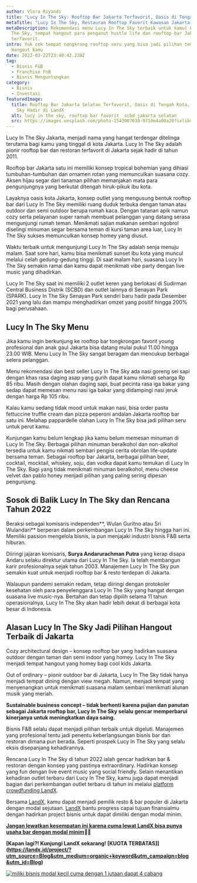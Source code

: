 ```yaml
---
author: Vlora Riyandi
title: "Lucy In The Sky: Rooftop Bar Jakarta Terfavorit, Oasis di Tengah Kota"
metaTitle: "Lucy In The Sky, Restauran Rooftop Favorit Kawasan Jakarta "
metaDescription: Rekomendasi menu Lucy In The Sky terbaik untuk kamu| Lucy in
  The Sky, tempat hangout para penganut hustle life dan rooftop bar Jakarta
  terfavorit.
intro: Yuk cek tempat nongkrong rooftop seru yang bisa jadi pilihan tempat
  Hangout kamu
date: 2022-03-22T23:40:42.238Z
tag:
  - Bisnis F&B
  - Franchise FnB
  - Bisnis Menguntungkan
category:
  - Bisnis
  - Investasi
featuredImage:
  title: Rooftop Bar Jakarta Selatan Terfavorit, Oasis di Tengah Kota, Lucy In The
    Sky Hadir di LandX
  alt: lucy in the sky, rooftop bar favorit  scbd jakarta selatan
  src: https://images.unsplash.com/photo-1543007630-9710e4a00a20?ixlib=rb-1.2.1&ixid=MnwxMjA3fDB8MHxwaG90by1wYWdlfHx8fGVufDB8fHx8&auto=format&fit=crop&w=435&q=80
---
```

Lucy In The Sky Jakarta, menjadi nama yang hangat terdengar ditelinga terutama bagi kamu yang tinggal di kota Jakarta. Lucy In The Sky adalah pionir rooftop bar dan restoran terfavorit di Jakarta sejak hadir di tahun 2011.

Rooftop bar Jakarta satu ini memiliki konsep tropical bohemian yang dihiasi tumbuhan-tumbuhan dan ornamen rotan yang memunculkan suasana cozy. Aksen hijau segar dari tanaman pilihan memanjakan mata para pengunjungnya yang berkutat ditengah hiruk-pikuk ibu kota.

Layaknya oasis kota Jakarta, konsep outlet yang mengusung bentuk rooftop bar dari Lucy In The Sky memiliki ruang duduk terbuka dengan taman atau outdoor dan semi outdoor berupa rumah kaca. Dengan tatanan apik namun cozy serta pelayanan super ramah membuat pelanggan yang datang serasa mengunjungi rumah teman. Menikmati sajian makanan sembari ngobrol diselingi minuman segar bersama teman di kursi taman area luar, Lucy In The Sky sukses memunculkan konsep homey yang diusut.

Waktu terbaik untuk mengunjungi Lucy In The Sky adalah senja menuju malam. Saat sore hari, kamu bisa menikmati sunset ibu kota yang muncul melalui celah gedung-gedung tinggi. Di saat malam hari, suasana Lucy In The Sky semakin ramai dan kamu dapat menikmati vibe party dengan live music yang dihadirkan.

Lucy In The Sky saat ini memiliki 2 outlet keren yang berlokasi di Sudirman Central Business Distrik (SCBD) dan outlet lainnya di Senayan Park (SPARK). Lucy In The Sky Senayan Park sendiri baru hadir pada Desember 2021 yang lalu dan mampu menghadirkan omzet yang positif hingga 200% bagi perusahaan.

## Lucy In The Sky Menu

Jika kamu ingin berkunjung ke rooftop bar tongkrongan favorit young profesional dan anak gaul Jakarta bisa datang mulai pukul 11.00 hingga 23.00 WIB. Menu Lucy In The Sky sangat beragam dan mencukup berbagai selera pelanggan. 

Menu rekomendasi dan best seller Lucy In The Sky ada nasi goreng sei sapi dengan khas rasa daging asap yang gurih dapat kamu nikmati seharga Rp 85 ribu. Masih dengan olahan daging sapi, buat pecinta rasa iga bakar yang sedap dapat memesan menu nasi iga bakar yang didampingi nasi jeruk dengan harga Rp 105 ribu.

Kalau kamu sedang tidak mood untuk makan nasi, bisa order pasta fettuccine truffle cream dan pizza peperoni andalan Jakarta rooftop bar satu ini. Melahap pappardelle olahan Lucy In The Sky bisa jadi pilihan seru untuk perut kamu.

Kunjungan kamu belum lengkap jika kamu belum memesan minuman di Lucy In The Sky. Berbagai pilihan minuman beralkohol dan non-alkohol tersedia untuk kamu nikmati sembari pengisi cerita obrolan life-update bersama teman. 
Sebagai rooftop bar Jakarta, berbagai pilihan beer, cocktail, mocktail, whiskey, soju, dan vodka dapat kamu temukan di Lucy In The Sky. Bagi yang tidak menikmati minuman beralkohol, menu cheese velvet dan pablo honey menjadi pilihan yang paling sering dipesan pengunjung. 

## Sosok di Balik Lucy In The Sky dan Rencana Tahun 2022

Beraksi sebagai komisaris independen**, Wulan Guritno atau Sri Wulandari** berperan dalam perkembangan Lucy In The Sky hingga hari ini. Memiliki passion mengelola bisnis, ia pun menjajaki industri bisnis F&B serta hiburan.

Diiringi jajaran komisaris, **Surya Andarurachman Putra** yang kerap disapa Andaru selaku direktur utama dari Lucy In The Sky. Ia telah membangun karir profesionalnya sejak tahun 2003. Manajemen Lucy In The Sky pun semakin kuat untuk menjadi rooftop bar & resto terdepan di Jakarta.

Walaupun pandemi semakin redam, tetap diiringi dengan protokoler kesehatan oleh para penyelenggara Lucy In The Sky yang hangat dengan suasana live music-nya. Bertahan dan tetap dipilih selama 11 tahun operasionalnya, Lucy In The Sky akan hadir lebih dekat di berbagai kota besar di Indonesia.

## Alasan Lucy In The Sky Jadi Pilihan Hangout Terbaik di Jakarta

Cozy architectural design – konsep rooftop bar yang hadirkan suasana outdoor dengan taman dan semi indoor yang homey. Lucy In The Sky menjadi tempat hangout yang homey bagi cool kids Jakarta.

Out of ordinary – pionir outdoor bar di Jakarta, Lucy In The Sky tidak hanya menjadi tempat dining dengan view megah. Namun, menjadi tempat yang menyenangkan untuk menikmati suasana malam sembari menikmati alunan musik yang meriah.

**Sustainable business concept – tidak berhenti karena pujian dan panutan sebagai Jakarta rooftop bar, Lucy In The Sky selalu gencar memperbarui kinerjanya untuk meningkatkan daya saing.**

Bisnis F&B selalu dapat menjadi pilihan terbaik untuk digeluti. Manajemen yang profesional tentu jadi penentu keberlangsungan bisnis bar dan restoran dimana pun berada. Seperti prospek Lucy In The Sky yang selalu eksis disepanjang kehadirannya.

Rencana Lucy In The Sky di tahun 2022 ialah gencar hadirkan bar & restoran dengan konsep yang pastinya extraordinary. Hadirkan konsep yang fun dengan live event music yang social friendly. Selain menantikan kehadiran outlet terbaru dari Lucy In The Sky, kamu juga dapat menjadi bagian dari perkembangan outlet terbaru di tahun ini melalui [platform crowdfunding LandX](https://landx.id/project/?utm_source=Blog&utm_medium=organic+keyword&utm_campaign=blog&utm_id=Blog).

Bersama [LandX](https://landx.id/), kamu dapat menjadi pemilik resto & bar populer di Jakarta dengan modal sejutaan. [LandX](https://landx.id/) bantu progress capai tujuan finansialmu dengan hadirkan project bisnis untuk dapat dimiliki dengan modal minim.

**[Jangan lewatkan kesempatan ini karena cuma lewat LandX bisa punya usaha bar dengan modal minim](https://landx.id/project/?utm_source=Blog&utm_medium=organic+keyword&utm_campaign=blog&utm_id=Blog)🎉😎** 

**[Kapan lagi?! Kunjungi LandX sekarang! \[KUOTA TERBATAS]](https://landx.id/project/?utm_source=Blog&utm_medium=organic+keyword&utm_campaign=blog&utm_id=Blog)**

[![miliki bisnis modal kecil cuma dengan 1 jutaan dapat 4 cabang ](https://accountgram-production.sfo2.cdn.digitaloceanspaces.com/landx_ghost/2021/11/jadi-owner-bisnis-hanya-1-jutaan-dengan-cuan-yang-sangat-menjanjikan.png)](https://landx.id/project/?utm_source=Blog&utm_medium=organic+keyword&utm_campaign=blog&utm_id=Blog)
